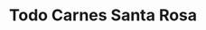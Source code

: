 ---
title: "Todo Carnes Santa Rosa"
url: /santa-rosa-de-cabal/todo-carnes-santa-rosa/
shop: carnicero
---
